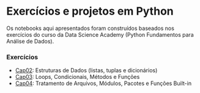 # Exercícios e projetos em Python
Os notebooks aqui apresentados foram construídos baseados nos exercícios do curso da Data Science Academy (Python Fundamentos para Análise de Dados).

### Exercícios
- [Cap02](https://github.com/avmachado/python-dsa/tree/master/cap02-estruturas-de-dados): Estruturas de Dados (listas, tuplas e dicionários)
- [Cap03](https://github.com/avmachado/python-dsa/tree/master/cap03-condicionais-metodos-funcoes): Loops, Condicionais, Métodos e Funções
- [Cap04](https://github.com/avmachado/python-dsa/tree/master/cap04-arquivos-funcoes-builtin-modulos-pacotes): Tratamento de Arquivos, Módulos, Pacotes e Funções Built-in
